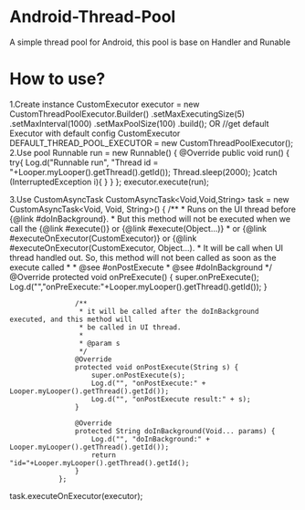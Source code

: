 # Android-Thread-Pool
A simple thread pool for Android, this pool is base on Handler and Runable

# How to use?
1.Create instance
CustomExecutor executor = new CustomThreadPoolExecutor.Builder()
                .setMaxExecutingSize(5)
                .setMaxInterval(1000)
                .setMaxPoolSize(100)
                .build();
OR
//get default Executor with default config
CustomExecutor DEFAULT_THREAD_POOL_EXECUTOR = new CustomThreadPoolExecutor();
2.Use pool
Runnable run = new Runnable() {
                @Override
                public void run() {
                    try{
                        Log.d("Runnable run", "Thread id = "+Looper.myLooper().getThread().getId());
                        Thread.sleep(2000);
                    }catch (InterruptedException i){
                    }
                }
            };
 executor.execute(run);

3.Use CustomAsyncTask
CustomAsyncTask<Void,Void,String> task = new CustomAsyncTask<Void, Void, String>() {
                    /**
                     * Runs on the UI thread before {@link #doInBackground}.
                     * But this method will not be executed when we call the {@link #execute()} or {@link #execute(Object...)}
                     * or {@link #executeOnExecutor(CustomExecutor)} or {@link #executeOnExecutor(CustomExecutor, Object...).
                     * It will be call when UI thread handled out. So, this method will not been called as soon as the execute called
                     *
                     * @see #onPostExecute
                     * @see #doInBackground
                     */
                    @Override
                    protected void onPreExecute() {
                        super.onPreExecute();
                        Log.d("","onPreExecute:"+Looper.myLooper().getThread().getId());
                    }

                    /**
                     * it will be called after the doInBackground executed, and this method will
                     * be called in UI thread.
                     *
                     * @param s
                     */
                    @Override
                    protected void onPostExecute(String s) {
                        super.onPostExecute(s);
                        Log.d("", "onPostExecute:" + Looper.myLooper().getThread().getId());
                        Log.d("", "onPostExecute result:" + s);
                    }

                    @Override
                    protected String doInBackground(Void... params) {
                        Log.d("", "doInBackground:" + Looper.myLooper().getThread().getId());
                        return "id="+Looper.myLooper().getThread().getId();
                    }
                };

task.executeOnExecutor(executor);
